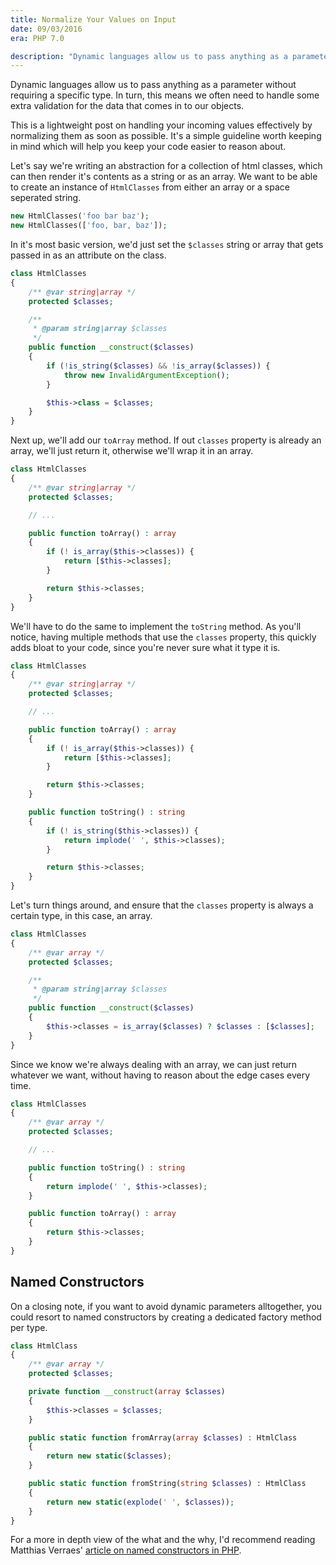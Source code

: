 ```yaml
---
title: Normalize Your Values on Input
date: 09/03/2016
era: PHP 7.0

description: "Dynamic languages allow us to pass anything as a parameter without requiring a specific type. In turn, this means we often need to handle some extra validation for the data that comes in to our objects. This is a lightweight post on handling your incoming values effectively by normalizing them as soon as possible. It's a simple guideline worth keeping in mind which will help you keep your code easier to reason about."
---
```


Dynamic languages allow us to pass anything as a parameter without requiring a specific type. In turn, this means we often need to handle some extra validation for the data that comes in to our objects.

This is a lightweight post on handling your incoming values effectively by normalizing them as soon as possible. It's a simple guideline worth keeping in mind which will help you keep your code easier to reason about.

Let's say we're writing an abstraction for a collection of html classes, which can then render it's contents as a string or as an array. We want to be able to create an instance of `HtmlClasses` from either an array or a space seperated string.

```php
new HtmlClasses('foo bar baz');
new HtmlClasses(['foo, bar, baz']);
```

In it's most basic version, we'd just set the `$classes` string or array that gets passed in as an attribute on the class.

```php
class HtmlClasses
{
    /** @var string|array */
    protected $classes;

    /**
     * @param string|array $classes
     */
    public function __construct($classes)
    {
        if (!is_string($classes) && !is_array($classes)) {
            throw new InvalidArgumentException();
        }

        $this->class = $classes;
    }
}
```

Next up, we'll add our `toArray` method. If out `classes` property is already an array, we'll just return it, otherwise we'll wrap it in an array.

```php
class HtmlClasses
{
    /** @var string|array */
    protected $classes;

    // ...

    public function toArray() : array
    {
        if (! is_array($this->classes)) {
            return [$this->classes];
        }

        return $this->classes;
    }
}
```

We'll have to do the same to implement the `toString` method. As you'll notice, having multiple methods that use the `classes` property, this quickly adds bloat to your code, since you're never sure what it type it is.

```php
class HtmlClasses
{
    /** @var string|array */
    protected $classes;

    // ...

    public function toArray() : array
    {
        if (! is_array($this->classes)) {
            return [$this->classes];
        }

        return $this->classes;
    }

    public function toString() : string
    {
        if (! is_string($this->classes)) {
            return implode(' ', $this->classes);
        }

        return $this->classes;
    }
}
```

Let's turn things around, and ensure that the `classes` property is always a certain type, in this case, an array.

```php
class HtmlClasses
{
    /** @var array */
    protected $classes;

    /**
     * @param string|array $classes
     */
    public function __construct($classes)
    {
        $this->classes = is_array($classes) ? $classes : [$classes];
    }
}
```

Since we know we're always dealing with an array, we can just return whatever we want, without having to reason about the edge cases every time.

```php
class HtmlClasses
{
    /** @var array */
    protected $classes;

    // ...

    public function toString() : string
    {
        return implode(' ', $this->classes);
    }

    public function toArray() : array
    {
        return $this->classes;
    }
}
```

## Named Constructors

On a closing note, if you want to avoid dynamic parameters alltogether, you could resort to named constructors by creating a dedicated factory method per type.

```php
class HtmlClass
{
    /** @var array */
    protected $classes;

    private function __construct(array $classes)
    {
        $this->classes = $classes;
    }

    public static function fromArray(array $classes) : HtmlClass
    {
        return new static($classes);
    }

    public static function fromString(string $classes) : HtmlClass
    {
        return new static(explode(' ', $classes));
    }
}
```

For a more in depth view of the what and the why, I'd recommend reading Matthias Verraes' [article on named constructors in PHP](http://verraes.net/2014/06/named-constructors-in-php/).
